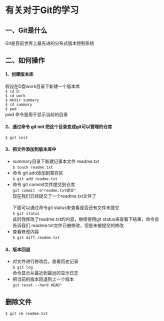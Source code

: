 # 有关对于Git的学习
## 一、Git是什么
Git是目前世界上最先进的分布式版本控制系统
## 二、如何操作
#### 1、创建版本库
假设在D盘work目录下新建一个版本库<br>
`$ cd D:`<br>
`$ cd work`<br>
`$ mkdir summary`<br>
`$ cd summary`<br>
`$ pwd`<br>
pwd 命令是用于显示当前的目录<br>
#### 2、通过命令 git init 把这个目录变成git可以管理的仓库
`$ git init`<br>
#### 3、把文件添加到版本库中
* summary目录下新建记事本文件 readme.txt <br>
`$ touch readme.txt`<br>
* 命令 git add添加到暂存区<br>
`$ git add readme.txt`<br>
* 命令 git commit文件提交到仓库<br>
`git commit -m"readme.txt提交"`<br>
现在我们已经提交了一个readme.txt文件了<br><br>
下面可以通过命令git status来查看是否还有文件未提交<br>
`$ git status`<br>
此时我修改了readme.txt的内容，继续使用git status来查看下结果，命令会告诉我们 readme.txt文件已被修改，但是未被提交的修改
* 查看修改内容<br>
`$ git diff readme.txt`<br>
#### 4、版本回退
* 对文件进行修改后，查看历史记录<br>
`$ git log`<br>
命令显示从最近到最远的显示日志<br>
* 把当前的版本回退到上一个版本<br>
`git reset --hard HEAD^`<br>
## 删除文件
`$ git rm readme.txt`<br>
